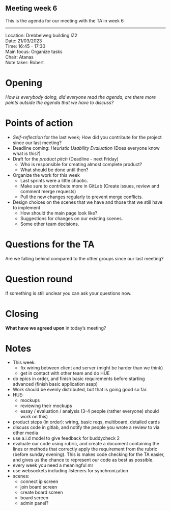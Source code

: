 ## Meeting week 6

This is the agenda for our meeting with the TA in week 6

---

Location: Drebbelweg building IZ2\
Date:           21/03/2023\
Time:           16:45 - 17:30\
Main focus:     Organize tasks\
Chair:          Atanas\
Note taker:     Robert


# Opening
*How is everybody doing, did everyone read the agenda,
are there more points outside the agenda that we have to discuss?*

# Points of action

- *Self-reflection* for the last week; How did you contribute for the project since our last meeting? 
- Deadline coming: *Heuristic Usability Evaluation* (Does everyone know what is this?)
- Draft for the *product pitch* (Deadline - next Friday)
    - Who is responsible for creating almost complete product?
    - What should be done until then?
- Organize the work for this week
    - Last sprints were a little chaotic.
    - Make sure to contribute more in GitLab (Create issues, review and comment merge requests) 
    - Pull the new changes regularly to prevent merge conflicts. 
- Design choices on the scenes that we have and those that we still have to implement
    - How should the main page look like?
    - Suggestions for changes on our existing scenes.
    - Some other team decisions.

# Questions for the TA
Are we falling behind compared to the other groups since our last meeting?

# Question round
If something is still unclear you can ask your questions now.

# Closing
**What have we agreed upon** in today’s meeting?

# Notes

- This week: 
    - fix wiring between client and server (might be harder than we think)
    - get in contact with other team and do HUE 
- do epics in order, and finish basic requirements before starting advanced (finish basic application asap)
- Work should be evenly distributed, but that is going good so far.
- HUE:
    - mockups
    - reviewing their mockups
    - essay / evaluation / analysis (3-4 people (rather everyone) should work on this)
- product steps (in order): wiring, basic reqs, multiboard, detailed cards
- discuss code in gitlab, and notify the people you wrote a review to via other media 
- use a.i.d model to give feedback for buddycheck 2
- evaluate our code using rubric, and create a document containing the lines or methods that correctly apply the requirement from the rubric (before sunday evening). This is makes code checking for the TA easier, and gives us the chance to represent our code as best as possible.
- every week you need a meaningful mr
- use websockets including listeners for synchronization
- scenes:
    - connect ip screen
    - join board screen
    - create board screen 
    - board screen
    - admin panel?
